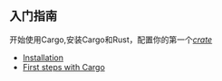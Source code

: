 ## 入门指南

开始使用Cargo,安装Cargo和Rust，配置你的第一个[*crate*][def-crate]

* [Installation](installation.md)
* [First steps with Cargo](first-steps.md)

[def-crate]:  ../appendix/glossary.md#crate  '"crate" (glossary entry)'
